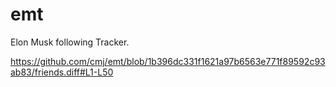 # emt
Elon Musk following Tracker.

https://github.com/cmj/emt/blob/1b396dc331f1621a97b6563e771f89592c93ab83/friends.diff#L1-L50
